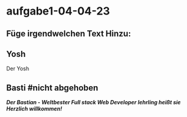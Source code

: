# aufgabe1-04-04-23

## Füge irgendwelchen Text Hinzu:

## Yosh
Der Yosh

## Basti #nicht abgehoben
**_Der Bastian - Weltbester Full stack Web Developer lehrling heißt sie Herzlich willkommen!_**